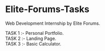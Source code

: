 # Elite-Forums-Tasks
Web Development Internship by Elite Forums.

TASK 1 :- Personal Portfolio.
<br>
TASK 2 :- Landing Page.
<br>
TASK 3 :- Basic Calculator.
<br>
